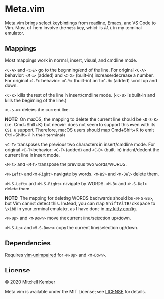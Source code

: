 # Meta.vim

Meta.vim brings select keybindings from readline, Emacs, and VS Code to Vim. Most of them involve the `Meta` key, which is <kbd>Alt</kbd> in my terminal emulator.

## Mappings

Most mappings work in normal, insert, visual, and cmdline mode.

`<C-A>` and `<C-E>` go to the beginning/end of the line. For original `<C-A>` behavior: `<M-x>` (added) and `<C-X>` (built-in) increase/decrease a number. For original `<C-E>` behavior: `<C-Y>` (built-in) and `<C-H>` (added) scroll up and down.

`<C-K>` kills the rest of the line in insert/cmdline mode. (`<C-U>` is built-in and kills the beginning of the line.)

`<C-S-K>` deletes the current line.

**NOTE:** On macOS, the mapping to delete the current line should be `<D-S-K>` (i.e. Cmd+Shift+K) but neovim does not seem to support this even with its `CSI u` support. Therefore, macOS users should map Cmd+Shift+K to emit Ctrl+Shift+K in their terminals.

`<C-T>` transposes the previous two characters in insert/cmdline mode. For original `<C-T>` behavior: `<C-F>` (added) and `<C-D>` (built-in) indent/dedent the current line in insert mode.

`<M-t>` and `<M-T>` transpose the previous two words/WORDS.

`<M-Left>` and `<M-Right>` navigate by words. `<M-BS>` and `<M-Del>` delete them.

`<M-S-Left>` and `<M-S-Right>` navigate by WORDS. `<M-B>` and `<M-S-Del>` delete them.

**NOTE:** The mapping for deleting WORDS backwards should be `<M-S-BS>`, but Vim cannot detect this. Instead, you can map <kbd>Shift</kbd><kbd>Alt</kbd><kbd>Backspace</kbd> to `\x1bB` in your terminal emulator, as I have done in [my kitty config][kitty].

`<M-Up>` and `<M-Down>` move the current line/selection up/down.

`<M-S-Up>` and `<M-S-Down>` copy the current line/selection up/down.

## Dependencies

Requires [vim-unimpaired](https://github.com/tpope/vim-unimpaired) for `<M-Up>` and `<M-Down>`.

## License

© 2020 Mitchell Kember

Meta.vim is available under the MIT License; see [LICENSE](LICENSE.md) for details.

[kitty]: https://github.com/mk12/dotfiles/blob/3cb3b30078c471f299164889f5ea4727164f1c2e/.config/kitty/kitty.conf#L113

